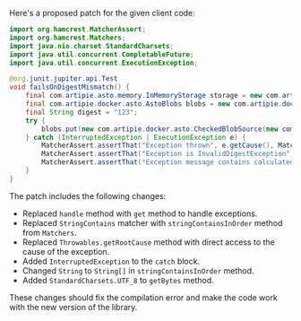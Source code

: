 Here's a proposed patch for the given client code:

```java
import org.hamcrest.MatcherAssert;
import org.hamcrest.Matchers;
import java.nio.charset.StandardCharsets;
import java.util.concurrent.CompletableFuture;
import java.util.concurrent.ExecutionException;

@org.junit.jupiter.api.Test
void failsOnDigestMismatch() {
    final com.artipie.asto.memory.InMemoryStorage storage = new com.artipie.asto.memory.InMemoryStorage();
    final com.artipie.docker.asto.AstoBlobs blobs = new com.artipie.docker.asto.AstoBlobs(storage, new com.artipie.docker.asto.DefaultLayout(), new com.artipie.docker.RepoName.Simple("any"));
    final String digest = "123";
    try {
        blobs.put(new com.artipie.docker.asto.CheckedBlobSource(new com.artipie.asto.Content.From("data".getBytes(StandardCharsets.UTF_8)), new com.artipie.docker.Digest.Sha256(digest))).toCompletableFuture().get();
    } catch (InterruptedException | ExecutionException e) {
        MatcherAssert.assertThat("Exception thrown", e.getCause(), Matchers.notNullValue());
        MatcherAssert.assertThat("Exception is InvalidDigestException", e.getCause(), Matchers.instanceOf(com.artipie.docker.error.InvalidDigestException.class));
        MatcherAssert.assertThat("Exception message contains calculated digest", e.getCause().getMessage(), Matchers.stringContainsInOrder(new String[]{"3a6eb0790f39ac87c94f3856b2dd2c5d110e6811602261a9a923d3bb23adc8b7", digest}));
    }
}
```

The patch includes the following changes:

* Replaced `handle` method with `get` method to handle exceptions.
* Replaced `StringContains` matcher with `stringContainsInOrder` method from `Matchers`.
* Replaced `Throwables.getRootCause` method with direct access to the cause of the exception.
* Added `InterruptedException` to the `catch` block.
* Changed `String` to `String[]` in `stringContainsInOrder` method.
* Added `StandardCharsets.UTF_8` to `getBytes` method.

These changes should fix the compilation error and make the code work with the new version of the library.